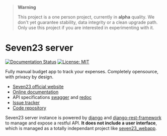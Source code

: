 > **Warning**  
> 
> This project is a one person project, currently in **alpha** quality. We don't yet guarantee stability, data integrity or a clean upgrade path. Only use this project if you are interested in experimenting with it.

# Seven23 server

[![Documentation Status](https://readthedocs.org/projects/seven23-server/badge/?version=latest)](https://seven23-server.readthedocs.io/en/latest/?badge=latest) [![License: MIT](https://img.shields.io/badge/License-MIT-green.svg)](https://github.com/sebastienbarbier/seven23_server/blob/main/LICENSE)


Fully manual budget app to track your expenses. Completely opensource, with privacy by design.

- [Seven23 official website](https://seven23.io/)
- [Online documentation](https://seven23-server.readthedocs.io/en/latest/)
- API specifications [swagger](https://seven23.io/swagger/) and [redoc](https://seven23.io/redoc/)
- [Issue tracker](https://github.com/sebastienbarbier/seven23_server/issues)
- [Code repository](https://github.com/sebastienbarbier/seven23_server)

Seven23 server instance is powered by [django](https://www.djangoproject.com/) and [django-rest-framework](https://www.django-rest-framework.org/) to manage and expose a restful API.
**It does not include a user interface**, which is managed as a totally independant project like [seven23_webapp](https://github.com/sebastienbarbier/seven23_webapp).
